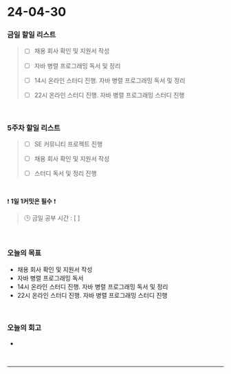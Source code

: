 # 24-04-30
### 금일 할일 리스트
> - [ ]  채용 회사 확인 및 지원서 작성
>
> - [ ]  자바 병렬 프로그래밍 독서 및 정리
>
> - [ ]  14시 온라인 스터디 진행. 자바 병렬 프로그래밍 독서 및 정리
>
> - [ ]  22시 온라인 스터디 진행. 자바 병렬 프로그래밍 스터디 진행
<br/>

### 5주차 할일 리스트  
> - [ ]  SE 커뮤니티 프로젝트 진행
>
> - [ ]  채용 회사 확인 및 지원서 작성
>
> - [ ]  스터디 독서 및 정리 진행

<br/>

❗ **1일 1커밋은 필수** ❗
> 🕒 금일 공부 시간 : [  ]

<br/>

### 오늘의 목표
- 채용 회사 확인 및 지원서 작성
- 자바 병렬 프로그래밍 독서
- 14시 온라인 스터디 진행. 자바 병렬 프로그래밍 독서 및 정리
- 22시 온라인 스터디 진행. 자바 병렬 프로그래밍 스터디 진행


<br>

### 오늘의 회고
- 


<br/>

------------  
